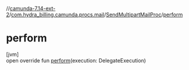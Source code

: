 //[camunda-7.14-ext-2](../../../index.md)/[com.hydra_billing.camunda.procs.mail](../index.md)/[SendMultipartMailProc](index.md)/[perform](perform.md)

# perform

[jvm]\
open override fun [perform](perform.md)(execution: DelegateExecution)
